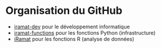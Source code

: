 # Organisation du GitHub

- [iramat-dev](https://github.com/iramat/iramat-dev) pour le développement informatique
- [iramat-functions](https://github.com/iramat/iramat-functions) pour les fonctions Python (infrastructure)
- [iRamat](https://github.com/iramat/iRamat) pour les fonctions R (analyse de données)
